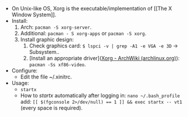 - On Unix-like OS, Xorg is the executable/implementation of [[The X Window System]].
- Install: 
	1. Arch: `pacman -S xorg-server`.
	2. Additional: `pacman - S xorg-apps` or `pacman -S xorg`.
	3. Install graphic design: 
		1. Check graphics card: `$ lspci -v | grep -A1 -e VGA -e 3D` -> Subsystem..
		2. [Install an appropriate driver]([Xorg - ArchWiki (archlinux.org)](https://wiki.archlinux.org/title/xorg#Installation)): `pacman -Ss xf86-video`.
- Configure:
	- Edit the file ~/.xinitrc.
- Usage:
	- `startx`
	- How to *startx* automatically after logging in:
	  `nano ~/.bash_profile`
	  add: 
	  `[[ $(fgconsole 2>/dev/null) == 1 ]] && exec startx -- vt1` (every space is required).